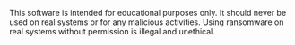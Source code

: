 This software is intended for educational purposes only. It should never be used on real systems or for any malicious activities. Using ransomware on real systems without permission is illegal and unethical.
